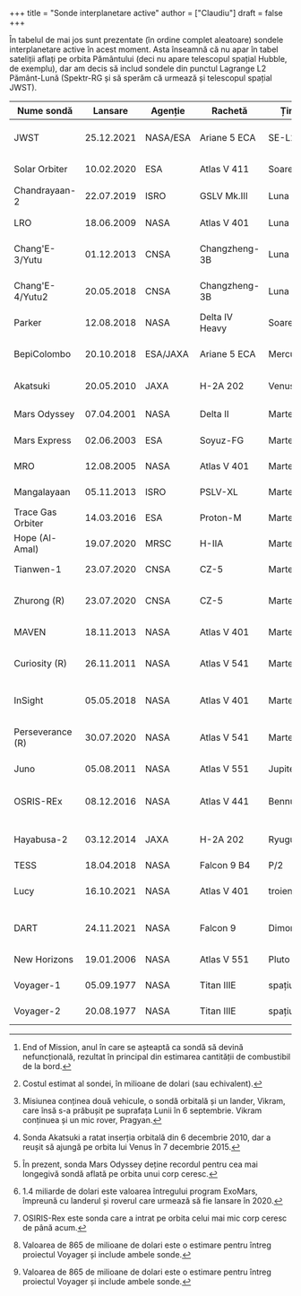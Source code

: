 +++
title = "Sonde interplanetare active"
author = ["Claudiu"]
draft = false
+++

În tabelul de mai jos sunt prezentate (în ordine complet aleatoare) sondele interplanetare active în acest moment. Asta înseamnă că nu apar în tabel sateliții aflați pe orbita Pământului (deci nu apare telescopul spațial Hubble, de exemplu), dar am decis să includ sondele din punctul Lagrange L2 Pământ-Lună (Spektr-RG și să sperăm că urmează și telescopul spațial JWST).

| Nume sondă        | Lansare    | Agenție  | Rachetă        | Țintă     | EOM[^fn:1] | Cost[^fn:2]   | Stare                      |
|-------------------|------------|----------|----------------|-----------|------------|---------------|----------------------------|
| JWST              | 25.12.2021 | NASA/ESA | Ariane 5 ECA   | SE-L2     | 203?       | 10000         | În punctul Lagrange SE-L2  |
| Solar Orbiter     | 10.02.2020 | ESA      | Atlas V 411    | Soare     | 2027       | 1500          | în drum spre Soare         |
| Chandrayaan-2     | 22.07.2019 | ISRO     | GSLV Mk.III    | Luna      | 2026       | 141           | pe orbita Lunii[^fn:3]     |
| LRO               | 18.06.2009 | NASA     | Atlas V 401    | Luna      | 202X       | 583           | pe orbita Lunii            |
| Chang'E-3/Yutu    | 01.12.2013 | CNSA     | Changzheng-3B  | Luna      | 20??       | ???           | pe suprafața Lunii         |
| Chang'E-4/Yutu2   | 20.05.2018 | CNSA     | Changzheng-3B  | Luna      | 202?       | ???           | pe suprafața Lunii         |
| Parker            | 12.08.2018 | NASA     | Delta IV Heavy | Soare     | 2025       | 1500          | pe orbita Soarelui         |
| BepiColombo       | 20.10.2018 | ESA/JAXA | Ariane 5 ECA   | Mercur    | 2028       | 2000          | în drum spre Mercur        |
| Akatsuki          | 20.05.2010 | JAXA     | H-2A 202       | Venus     | 20??       | 290           | pe orbita lui Venus[^fn:4] |
| Mars Odyssey      | 07.04.2001 | NASA     | Delta II       | Marte     | 2025       | 297           | pe orbita lui Marte[^fn:5] |
| Mars Express      | 02.06.2003 | ESA      | Soyuz-FG       | Marte     | 2022       | 345           | pe orbita lui Marte        |
| MRO               | 12.08.2005 | NASA     | Atlas V 401    | Marte     | 2030       | 720           | pe orbita lui Marte        |
| Mangalayaan       | 05.11.2013 | ISRO     | PSLV-XL        | Marte     | 202X       | 66            | pe orbita lui Marte        |
| Trace Gas Orbiter | 14.03.2016 | ESA      | Proton-M       | Marte     | 202X       | (1400)[^fn:6] | pe orbita lui Marte        |
| Hope (Al-Amal)    | 19.07.2020 | MRSC     | H-IIA          | Marte     | 2023       | 200           | pe orbita lui Marte        |
| Tianwen-1         | 23.07.2020 | CNSA     | CZ-5           | Marte     | 202X       | ???           | pe orbita lui Marte        |
| Zhurong (R)       | 23.07.2020 | CNSA     | CZ-5           | Marte     | 202X       | ???           | pe suprafața lui Marte     |
| MAVEN             | 18.11.2013 | NASA     | Atlas V 401    | Marte     | 202X       | 671           | pe orbita lui Marte        |
| Curiosity (R)     | 26.11.2011 | NASA     | Atlas V 541    | Marte     | 20XX       | 2500          | pe suprafața lui Marte     |
| InSight           | 05.05.2018 | NASA     | Atlas V 401    | Marte     | 202X       | 830           | pe suprafața lui Marte     |
| Perseverance (R)  | 30.07.2020 | NASA     | Atlas V 541    | Marte     | 20XX       | 2400          | pe suprafața lui Marte     |
| Juno              | 05.08.2011 | NASA     | Atlas V 551    | Jupiter   | 2021       | 1100          | pe orbita lui Jupiter      |
| OSRIS-REx         | 08.12.2016 | NASA     | Atlas V 441    | Bennu     | 2023       | 800           | în drum spre Pământ[^fn:7] |
| Hayabusa-2        | 03.12.2014 | JAXA     | H-2A 202       | Ryugu     | 2020       | 149           | în drum spre Pământ        |
| TESS              | 18.04.2018 | NASA     | Falcon 9 B4    | P/2       | 2028       | 75            | funcțională                |
| Lucy              | 16.10.2021 | NASA     | Atlas V 401    | troieni   | 2033       | 989           | în drum spre troieni       |
| DART              | 24.11.2021 | NASA     | Falcon 9       | Dimorphos | 2022       | 308           | în drum spre Dimorphos     |
| New Horizons      | 19.01.2006 | NASA     | Atlas V 551    | Pluto     | 20XX       | 700           | dincolo de Arrokoth        |
| Voyager-1         | 05.09.1977 | NASA     | Titan IIIE     | spațiu    | 2025       | (865)[^fn:8]  | dincolo de Neptun          |
| Voyager-2         | 20.08.1977 | NASA     | Titan IIIE     | spațiu    | 2025       | (865)[^fn:8]  | dincolo de Neptun          |

[^fn:1]: End of Mission, anul în care se așteaptă ca sondă să devină nefuncțională, rezultat în principal din estimarea cantității de combustibil de la bord.
[^fn:2]: Costul estimat al sondei, în milioane de dolari (sau echivalent).
[^fn:3]: Misiunea conținea două vehicule, o sondă orbitală și un lander, Vikram, care însă s-a prăbușit pe suprafața Lunii în 6 septembrie. Vikram conținuea și un mic rover, Pragyan.
[^fn:4]: Sonda Akatsuki a ratat inserția orbitală din 6 decembrie 2010, dar a reușit să ajungă pe orbita lui Venus în 7 decembrie 2015.
[^fn:5]: În prezent, sonda Mars Odyssey deține recordul pentru cea mai longegivă sondă aflată pe orbita unui corp ceresc.
[^fn:6]: 1.4 miliarde de dolari este valoarea întregului program ExoMars, împreună cu landerul și roverul care urmează să fie lansare în 2020.
[^fn:7]: OSIRIS-Rex este sonda care a intrat pe orbita celui mai mic corp ceresc de până acum.
[^fn:8]: Valoarea de 865 de milioane de dolari este o estimare pentru întreg proiectul Voyager și include ambele sonde.